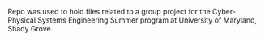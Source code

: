 Repo was used to hold files related to a group project for the Cyber-Physical Systems Engineering Summer program at University of Maryland, Shady Grove.
